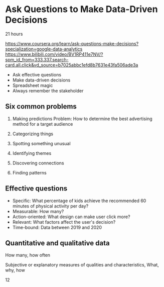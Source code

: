 # Ask Questions to Make Data-Driven Decisions

21 hours

https://www.coursera.org/learn/ask-questions-make-decisions?specialization=google-data-analytics
https://www.bilibili.com/video/BV1RP411e7NV/?spm_id_from=333.337.search-card.all.click&vd_source=b7025abbc1efd8b7631e43fa506ade3a


- Ask effective questions
- Make data-driven decisions
- Spreadsheet magic
- Always remember the stakeholder

## Six common problems

1. Making predictions
Problem: How to determine the best advertising method for a target audience

2. Categorizing things

3. Spotting something unusual

4. Identifying themes

5. Discovering connections
6. Finding patterns

## Effective questions

- Specific: What percentage of kids achieve the recommended 60 minutes of physical activity per day?
- Measurable: How many?
- Action-oriented: What design can make user click more?
- Relevant: What factors affect the user's decision?
- Time-bound: Data between 2019 and 2020

## Quantitative and qualitative data

How many, how often

Subjective or explanatory measures of qualities and characteristics, What, why, how

12
